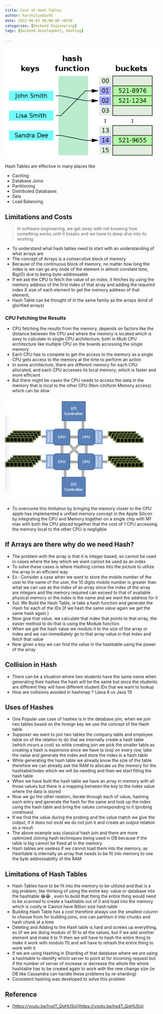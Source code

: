 ```yaml
---
title: Cost of Hash Tables
author: harshityadav95
date: 2022-06-02 00:00:00 +0530
categories: [Backend Engineering]
tags: [Backend Development, Hashing]

---
```




![Untitled](https://raw.githubusercontent.com/harshityadav95/staticfiles/main/Cost%20of%20Hash%20Tables/Untitled.png)

Hash Tables are effective in many  places like

- Caching
- Database Joins
- Partitioning
- Distributed Databases
- Sets
- Load Balancing

## Limitations and Costs

> In software engineering, we get away with not knowing how something works until it breaks and we have to deep dive into its working
> 

- To understand what hash tables need to start with an understanding of what arrays are
- The concept of Arrays is a consecutive block of memory
- Because of the continuous block of memory, no matter how long the index is we can go any node of the element in almost constant time, Big(O) due to being byte-addressable
- If we ask the CPU to fetch the value of an index, it fetches by using the memory address of the first index of that array and adding the required index X size of each element to get the memory address of that element,
- Hash Table can be thought of in the same family as the arrays (kind of glorified arrays)

### CPU Fetching the Results

- CPU fetching the results from the memory, depends on factors like the distance between the CPU and where the memory is located which is easy to calculate in single CPU architecture, both in Multi CPU architecture like multiple CPU on the boards accessing the single memory
- Each CPU has to compete to get the access to the memory as a single CPU gets access to the memory at the time to perform an action
- In some architecture, there are different memory for each CPU allocated, and each CPU accesses its local memory, which is faster and more efficient
- But there might be cases the CPU needs to access the data in the memory that is local to the other CPU  (Non-Uniform Memory access) which can be slow

  

![Untitled](https://raw.githubusercontent.com/harshityadav95/staticfiles/main/Cost%20of%20Hash%20Tables/Untitled%201.png)

- To overcome this limitation by bringing the memory closer to the CPU apple has implemented a unified memory concept in the Apple Silicon by integrating the CPU and Memory together on a single chip with M1 max with both the CPU placed together that the cost of 1 CPU accessing the memory local to the other CPU is negligible

## If Arrays are there why do we need Hash?

- The problem with the array is that it is integer based, so cannot be used in cases where the key which we want cannot be used as an index
- To solve these cases is where Hashing comes into the picture to utilize the array in an efficient way
- Ex : Consider a case when we want to store the mobile number of the user to the name of the user, the 10 digits mobile number is greater than what we can  use as the index of an array since the index of the array are integers and the memory required can exceed to that of available physical memory or the index is the name and we want the address for it
- Sol: We Build the Hash Table, ie take a hash function and generate the Hash for each of the IDs (if we hash the same value again we get the same hash again )
- Now give that value, we calculate that index that points to that array, the easier method to do that is using the Module function
- When we get the hash value we modulo it to the size of the array or index and we can immediately go to that array value in that index and fetch that value
- Now given a key we can find the value in the hashtable using the power of the array

## Collision in Hash

- There can be a situation where two students have the same name when generating their hashes the hash will be the same but since the students are different they will have different student IDs that we want to lookup
- How are collisions avoided in hashmap ? (Java 8 vs Java 11)

## Uses of Hashes

- One Popular use case of hashes is in the database join, when we join two tables based on the foreign key we use the concept of the Hash table
- Supposer we want to join two tables the company table and employee table on of the relation  to do that we internally create a hash table (which incurs a cost) so while creating join we pick the smaller table as creating a hash is expensive since we have to loop on every row, take the value and generate the index and store the index in a hash table
- While generating the hash table we already know the size of the table therefore we can already ask the RAM to allocate us the memory for the hashtable/index which we will be needing and then we start filling the hash table
- When we have built the hash table we have an array in memory with all those values but there is a mapping between the key to the index value where the data is stored
- Now we go the other relation, iterate through each of value, hashing  each entry and generate the hash for the same and look up the index using the hash table and bring the values corresponding to it (probing continues)
- If we find the value during the probing and the value match we give the output, if it does not exist we do not join it and create an output relation as a result
- The above example was classical hash join and there are more optimized Joining hash techniques being used in DB because if the table is big cannot  be fixed all in the memory
- Hash tables are useless if we cannot load them into the memory, as Hashtable is internally an array that needs to be fit into memory to use the byte addressability of the RAM

## Limitations of Hash Tables

- Hash Tables have to be fit into the memory to be utilized and that is a big problem, like thinking of using the entire key. value or database into the hashtable 😂😂 , even to build that thing the entire thing would need to be scanned to create a hashtable out of it and load into the memory which is costly ie Cannot have Billion size hash table
- Building Hash Table has a cost therefore always use the smallest column to choose from for building joins, one can partition it into chunks and hash chunk at a time
- Deleting and Adding to the Hash table is hard and screws up everything,  ex (if we are doing modulo of 10 to all the values, but if we add another element and make it to 11 then we will have to hash the entire thing to make it work with modulo 11) and will have to rehash the entire thing to work with it
- If we are using Hashing in Sharding of that database where we are using a hashtable to identify which server to point at for incoming request but if the number of server of increase or decrease the whole  the whole hashtable has to be created again to work with the new change size (ie DB like Cassandra can handle these problems by re-sharding)
- Consistent hashing was developed to solve this problem

## Reference

- [https://youtu.be/hxdT_QgHUSg](https://youtu.be/hxdT_QgHUSg)
